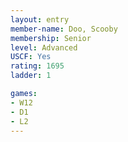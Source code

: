 ```yaml
---
layout: entry
member-name: Doo, Scooby
membership: Senior
level: Advanced
USCF: Yes
rating: 1695
ladder: 1

games:
- W12
- D1
- L2
---
```

